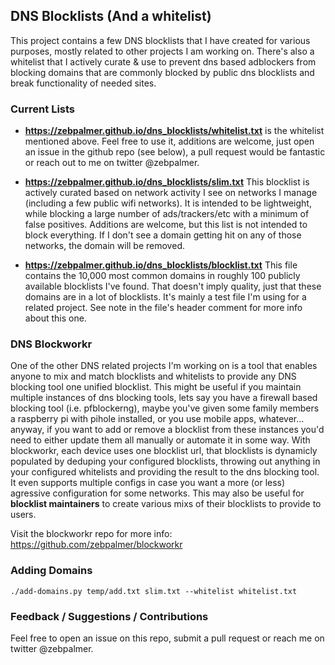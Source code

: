 DNS Blocklists (And a whitelist)
---------------------------------


This project contains a few DNS blocklists that I have created for various purposes, mostly related to other projects 
  I am working on. There's also a whitelist that I actively curate & use to prevent dns based adblockers from 
  blocking domains that are commonly blocked by public dns blocklists and break functionality of needed sites.
  

### Current Lists

* **https://zebpalmer.github.io/dns_blocklists/whitelist.txt** is the whitelist mentioned above. Feel free to use it, 
 additions are welcome, just open an issue in the github repo (see below), a pull request would be fantastic or reach 
 out to me on twitter @zebpalmer. 

* **https://zebpalmer.github.io/dns_blocklists/slim.txt** This blocklist is actively curated based on network activity I see on networks I manage (including a few public
 wifi networks). It is intended to be lightweight, while blocking a large number of ads/trackers/etc with a minimum of 
 false positives. Additions are welcome, but this list is not intended to block everything. If I don't see a domain 
 getting hit on any of those networks, the domain will be removed. 

* **https://zebpalmer.github.io/dns_blocklists/blocklist.txt** This file contains the 10,000 most common domains in 
 roughly 100 publicly available blocklists I've found. That doesn't imply quality, just that these domains are in 
 a lot of blocklists. It's mainly a test file I'm using for a related project. See note in the file's header comment 
 for more info about this one. 
 
### DNS Blockworkr

One of the other DNS related projects I'm working on is a tool that enables anyone to mix and match blocklists 
 and whitelists to provide any DNS blocking tool one unified blocklist. This might be useful if you maintain multiple 
 instances of dns blocking tools, lets say you have a firewall based blocking tool (i.e. pfblockerng), maybe you've 
 given some family members a raspberry pi with pihole installed, or you use mobile apps, whatever... anyway, if you want 
 to add or remove a blocklist from these instances you'd need to either update them all manually or automate it in some 
 way. With blockworkr, each device uses one blocklist url, that blocklists is dynamicly populated by deduping your 
 configured blocklists, throwing out anything in your configured whitelists and providing the result to the dns blocking
 tool. It even supports multiple configs in case you want a more (or less) agressive configuration for some networks.
 This may also be useful for **blocklist maintainers** to create various mixs of their blocklists to provide to users.
 
 Visit the blockworkr repo for more info: https://github.com/zebpalmer/blockworkr 
 
 
### Adding Domains

`./add-domains.py temp/add.txt slim.txt --whitelist whitelist.txt`
 
### Feedback / Suggestions / Contributions

Feel free to open an issue on this repo, submit a pull request or reach me on twitter @zebpalmer. 